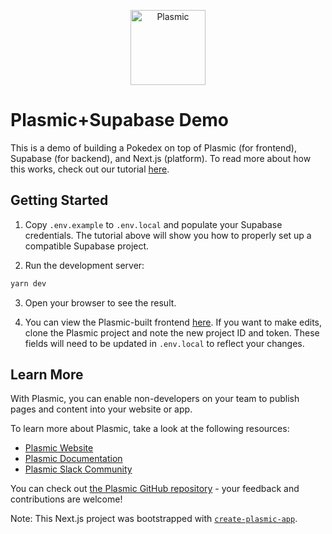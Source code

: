 <p align="center">
  <a href="https://www.plasmic.app">
    <img alt="Plasmic" role="img" src="https://cdn-images-1.medium.com/max/176/1*D1nV2o_le9dJEO3G80P4xg@2x.png" width="120">
  </a>
</p>

# Plasmic+Supabase Demo
This is a demo of building a Pokedex on top of Plasmic (for frontend), Supabase (for backend), and Next.js (platform). To read more about how this works, check out our tutorial [here](https://supabase.com/docs/guides/integrations/plasmic).

## Getting Started

1. Copy `.env.example` to `.env.local` and populate your Supabase credentials.
The tutorial above will show you how to properly set up a compatible Supabase project.

2. Run the development server:

```bash
yarn dev
```

3. Open your browser to see the result.

4. You can view the Plasmic-built frontend [here](https://studio.plasmic.app/projects/i6YZmFxPJB69NEUgdf79ap). If you want to make edits, clone the Plasmic project and note the new
project ID and token. These fields will need to be updated in `.env.local` to reflect your changes.

## Learn More

With Plasmic, you can enable non-developers on your team to publish pages and content into your website or app.

To learn more about Plasmic, take a look at the following resources:

- [Plasmic Website](https://www.plasmic.app/)
- [Plasmic Documentation](https://docs.plasmic.app/learn/)
- [Plasmic Slack Community](https://www.plasmic.app/slack)

You can check out [the Plasmic GitHub repository](https://github.com/plasmicapp/plasmic) - your feedback and contributions are welcome!

Note: This Next.js project was bootstrapped with [`create-plasmic-app`](https://www.npmjs.com/package/create-plasmic-app).